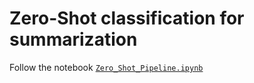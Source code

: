# Zero-Shot classification for summarization
Follow the notebook    [`Zero_Shot_Pipeline.ipynb`](./Zero_Shot_Pipeline.ipynb)




